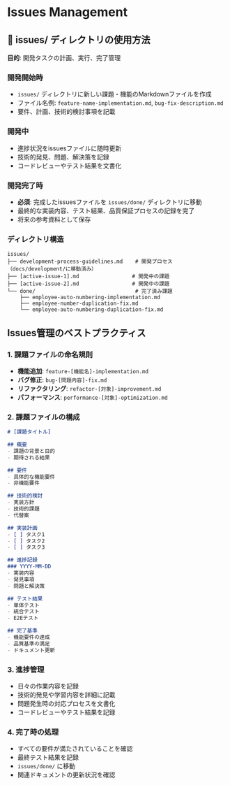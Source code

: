 # Issues Management

## 📁 issues/ ディレクトリの使用方法

**目的**: 開発タスクの計画、実行、完了管理

### 開発開始時
- `issues/` ディレクトリに新しい課題・機能のMarkdownファイルを作成
- ファイル名例: `feature-name-implementation.md`, `bug-fix-description.md`
- 要件、計画、技術的検討事項を記載

### 開発中
- 進捗状況をissuesファイルに随時更新
- 技術的発見、問題、解決策を記録
- コードレビューやテスト結果を文書化

### 開発完了時
- **必須**: 完成したissuesファイルを `issues/done/` ディレクトリに移動
- 最終的な実装内容、テスト結果、品質保証プロセスの記録を完了
- 将来の参考資料として保存

### ディレクトリ構造
```
issues/
├── development-process-guidelines.md    # 開発プロセス（docs/development/に移動済み）
├── [active-issue-1].md                 # 開発中の課題
├── [active-issue-2].md                 # 開発中の課題
└── done/                                # 完了済み課題
    ├── employee-auto-numbering-implementation.md
    ├── employee-number-duplication-fix.md
    └── employee-auto-numbering-duplication-fix.md
```

## Issues管理のベストプラクティス

### 1. 課題ファイルの命名規則
- **機能追加**: `feature-[機能名]-implementation.md`
- **バグ修正**: `bug-[問題内容]-fix.md`
- **リファクタリング**: `refactor-[対象]-improvement.md`
- **パフォーマンス**: `performance-[対象]-optimization.md`

### 2. 課題ファイルの構成

```markdown
# [課題タイトル]

## 概要
- 課題の背景と目的
- 期待される結果

## 要件
- 具体的な機能要件
- 非機能要件

## 技術的検討
- 実装方針
- 技術的課題
- 代替案

## 実装計画
- [ ] タスク1
- [ ] タスク2
- [ ] タスク3

## 進捗記録
### YYYY-MM-DD
- 実装内容
- 発見事項
- 問題と解決策

## テスト結果
- 単体テスト
- 統合テスト
- E2Eテスト

## 完了基準
- 機能要件の達成
- 品質基準の満足
- ドキュメント更新
```

### 3. 進捗管理
- 日々の作業内容を記録
- 技術的発見や学習内容を詳細に記載
- 問題発生時の対応プロセスを文書化
- コードレビューやテスト結果を記録

### 4. 完了時の処理
- すべての要件が満たされていることを確認
- 最終テスト結果を記録
- `issues/done/` に移動
- 関連ドキュメントの更新状況を確認